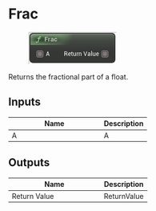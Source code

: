 # Frac

<div align="left" data-full-width="false">

<figure><img src="../../../../.gitbook/assets/Frac.png" alt=""><figcaption></figcaption></figure>

</div>

Returns the fractional part of a float.

## Inputs

<table><thead><tr><th width="170">Name</th><th>Description</th></tr></thead><tbody><tr><td>A</td><td>A</td></tr></tbody></table>

## Outputs

<table><thead><tr><th width="170">Name</th><th>Description</th></tr></thead><tbody><tr><td>Return Value</td><td>ReturnValue</td></tr></tbody></table>
